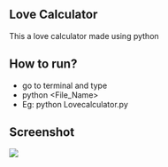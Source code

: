 ## Love Calculator

This a love calculator made using python

## How to run?

- go to terminal and type
- python <File_Name>
- Eg: python Lovecalculator.py

## Screenshot
<img src="https://github.com/aakashx58/love_calculator/assets/106716824/f757ca77-0594-45c8-876b-9dd1df3174c1">
